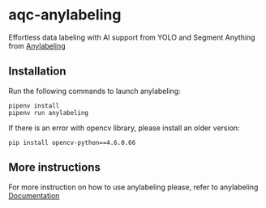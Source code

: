 # aqc-anylabeling

Effortless data labeling with AI support from YOLO and Segment Anything from [Anylabeling](https://github.com/vietanhdev/anylabeling)

## Installation

Run the following commands to launch anylabeling:
```
pipenv install
pipenv run anylabeling
```

If there is an error with opencv library, please install an older version:
```
pip install opencv-python==4.6.0.66
```

## More instructions
For more instruction on how to use anylabeling please, refer to anylabeling [Documentation](https://anylabeling.nrl.ai/docs)